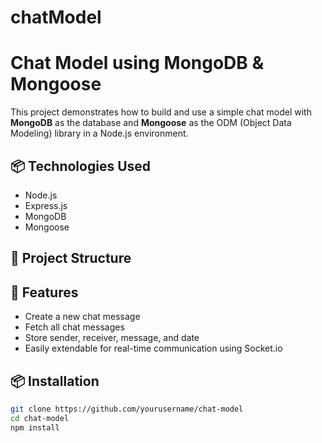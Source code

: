 # chatModel

# Chat Model using MongoDB & Mongoose

This project demonstrates how to build and use a simple chat model with **MongoDB** as the database and **Mongoose** as the ODM (Object Data Modeling) library in a Node.js environment.

## 📦 Technologies Used

- Node.js
- Express.js
- MongoDB
- Mongoose

## 📁 Project Structure


## 🧩 Features

- Create a new chat message
- Fetch all chat messages
- Store sender, receiver, message, and date
- Easily extendable for real-time communication using Socket.io

## 📦 Installation

```bash
git clone https://github.com/yourusername/chat-model
cd chat-model
npm install
